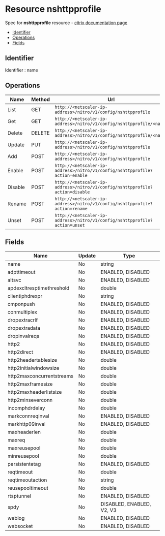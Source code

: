 # Resource nshttpprofile

Spec for **nshttpprofile** resource - [citrix documentation page](https://developer-docs.citrix.com/projects/netscaler-nitro-api/en/12.0/configuration/ns/nshttpprofile/nshttpprofile/)

- [Identifier](#identifier)
- [Operations](#operations)
- [Fields](#fields)

## Identifier

Identifier : name

## Operations

| Name | Method | Url |
|----|----|----|
| List | GET | `http://<netscaler-ip-address>/nitro/v1/config/nshttpprofile` |
| Get | GET | `http://<netscaler-ip-address>/nitro/v1/config/nshttpprofile/<name>` |
| Delete | DELETE | `http://<netscaler-ip-address>/nitro/v1/config/nshttpprofile/<name>` |
| Update | PUT | `http://<netscaler-ip-address>/nitro/v1/config/nshttpprofile` |
| Add | POST | `http://<netscaler-ip-address>/nitro/v1/config/nshttpprofile` |
| Enable | POST | `http://<netscaler-ip-address>/nitro/v1/config/nshttpprofile?action=enable` |
| Disable | POST | `http://<netscaler-ip-address>/nitro/v1/config/nshttpprofile?action=disable` |
| Rename | POST | `http://<netscaler-ip-address>/nitro/v1/config/nshttpprofile?action=rename` |
| Unset | POST | `http://<netscaler-ip-address>/nitro/v1/config/nshttpprofile?action=unset` |

## Fields

| Name | Update | Type |
|----|----|----|
| name | No | string |
| adpttimeout | No | ENABLED, DISABLED |
| altsvc | No | ENABLED, DISABLED |
| apdexcltresptimethreshold | No | double |
| clientiphdrexpr | No | string |
| cmponpush | No | ENABLED, DISABLED |
| conmultiplex | No | ENABLED, DISABLED |
| dropextracrlf | No | ENABLED, DISABLED |
| dropextradata | No | ENABLED, DISABLED |
| dropinvalreqs | No | ENABLED, DISABLED |
| http2 | No | ENABLED, DISABLED |
| http2direct | No | ENABLED, DISABLED |
| http2headertablesize | No | double |
| http2initialwindowsize | No | double |
| http2maxconcurrentstreams | No | double |
| http2maxframesize | No | double |
| http2maxheaderlistsize | No | double |
| http2minseverconn | No | double |
| incomphdrdelay | No | double |
| markconnreqinval | No | ENABLED, DISABLED |
| markhttp09inval | No | ENABLED, DISABLED |
| maxheaderlen | No | double |
| maxreq | No | double |
| maxreusepool | No | double |
| minreusepool | No | double |
| persistentetag | No | ENABLED, DISABLED |
| reqtimeout | No | double |
| reqtimeoutaction | No | string |
| reusepooltimeout | No | double |
| rtsptunnel | No | ENABLED, DISABLED |
| spdy | No | DISABLED, ENABLED, V2, V3 |
| weblog | No | ENABLED, DISABLED |
| websocket | No | ENABLED, DISABLED |

